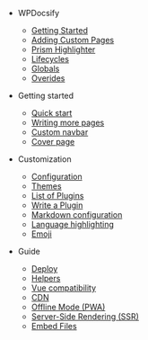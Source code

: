 - WPDocsify

  - [Getting Started](wpd_gettingstarted.md)
  - [Adding Custom Pages](wpd_custompages.md)
  - [Prism Highlighter](wpd_prism.md)
  - [Lifecycles](wpd_lifecycles.md)
  - [Globals](wpd_globals.md)
  - [Overides](wpd_overides.md)

- Getting started

  - [Quick start](quickstart.md)
  - [Writing more pages](more-pages.md)
  - [Custom navbar](custom-navbar.md)
  - [Cover page](cover.md)

- Customization

  - [Configuration](configuration.md)
  - [Themes](themes.md)
  - [List of Plugins](plugins.md)
  - [Write a Plugin](write-a-plugin.md)
  - [Markdown configuration](markdown.md)
  - [Language highlighting](language-highlight.md)
  - [Emoji](emoji.md)

- Guide

  - [Deploy](deploy.md)
  - [Helpers](helpers.md)
  - [Vue compatibility](vue.md)
  - [CDN](cdn.md)
  - [Offline Mode (PWA)](pwa.md)
  - [Server-Side Rendering (SSR)](ssr.md)
  - [Embed Files](embed-files.md)

